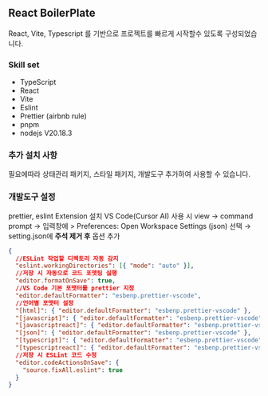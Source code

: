 ## React BoilerPlate
React, Vite, Typescript 를 기반으로 프로젝트를 빠르게 시작할수 있도록 구성되었습니다. 

### Skill set

- TypeScript
- React
- Vite
- Eslint
- Prettier (airbnb rule)
- pnpm
- nodejs V20.18.3

### 추가 설치 사항
필요에따라 상태관리 패키지, 스타일 패키지, 개발도구 추가하여 사용할 수 있습니다. 

### 개발도구 설정
prettier, eslint Extension 설치 
VS Code(Cursor AI) 사용 시 view → command prompt → 입력창에 > Preferences: Open Workspace Settings (json) 선택 → setting.json에 **주석 제거 후** 옵션 추가


```json lines
{
  //ESLint 작업할 디렉토리 자동 감지
  "eslint.workingDirectories": [{ "mode": "auto" }],
  //저장 시 자동으로 코드 포맷팅 실행
  "editor.formatOnSave": true, 
  //VS Code 기본 포맷터를 prettier 지정
  "editor.defaultFormatter": "esbenp.prettier-vscode",
  //언어별 포맷터 설정
  "[html]": { "editor.defaultFormatter": "esbenp.prettier-vscode" },
  "[javascript]": { "editor.defaultFormatter": "esbenp.prettier-vscode" },
  "[javascriptreact]": { "editor.defaultFormatter": "esbenp.prettier-vscode" },
  "[json]": { "editor.defaultFormatter": "esbenp.prettier-vscode" },
  "[typescript]": { "editor.defaultFormatter": "esbenp.prettier-vscode" },
  "[typescriptreact]": { "editor.defaultFormatter": "esbenp.prettier-vscode" },
  //저장 시 ESLint 코드 수정
  "editor.codeActionsOnSave": {
    "source.fixAll.eslint": true
  }
}
```
